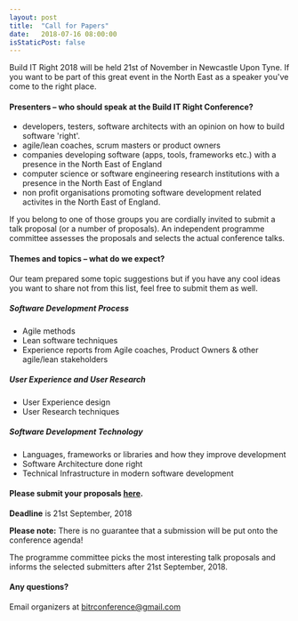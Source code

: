 ```yaml
---
layout: post
title:  "Call for Papers"
date:   2018-07-16 08:00:00
isStaticPost: false
---
```

Build IT Right 2018 will be held 21st of November in Newcastle Upon Tyne. If you want to be part of this great event in the North East as a speaker you've come to the right place.

#### Presenters – who should speak at the Build IT Right Conference?

* developers, testers, software architects with an opinion on how to
  build software 'right'.
* agile/lean coaches, scrum masters or product owners
* companies developing software (apps, tools, frameworks etc.) with a presence in the North East of England
* computer science or software engineering research institutions with a presence in the North East of England
* non profit organisations promoting software development related
  activites in the North East of England.

If you belong to one of those groups you are cordially invited to submit a talk proposal (or a number of proposals). An independent programme committee assesses the proposals and selects the actual conference talks.<br/>

#### Themes and topics – what do we expect?
Our team prepared some topic suggestions but if you have any cool ideas you want to share not from this list, feel free
to submit them as well.

##### Software Development Process

* Agile methods
* Lean software techniques
* Experience reports from Agile coaches, Product Owners & other
  agile/lean stakeholders

##### User Experience and User Research

* User Experience design
* User Research techniques

##### Software Development Technology

* Languages, frameworks or libraries and how they improve development
* Software Architecture done right
* Technical Infrastructure in modern software development

#### Please submit your proposals [here](http://bit.ly/2NzkBtb).
__Deadline__ is 21st September, 2018

__Please note:__ There is no guarantee that a submission will be put onto the conference agenda!<br/>

The programme committee picks the most interesting talk proposals and informs the selected submitters after 21st September, 2018.<br/>

#### Any questions?
Email organizers at [bitrconference@gmail.com](mailto:bitrconference@gmail.com)
